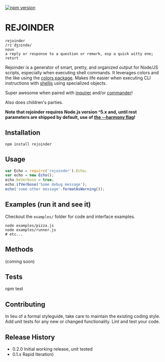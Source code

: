 [![npm version](https://badge.fury.io/js/rejoinder.svg)](https://badge.fury.io/js/rejoinder)

# REJOINDER

    rejoinder
    /rɪˈdʒɔɪndə/
    noun
    a reply or response to a question or remark, esp a quick witty one; retort

Rejoinder is a generator of smart, pretty, and organized output for Node/JS scripts, especially when executing shell commands.
It leverages colors and the like using the [colors package](https://www.npmjs.com/package/colors). Makes life easier when executing CLI instructions
with [shelljs](https://www.npmjs.com/package/shelljs) using specialized objects.

Super awesome when paired with [inquirer](https://www.npmjs.com/package/inquirer) and/or [commander](https://www.npmjs.com/package/commander)!

Also does children's parties.

**Note that rejoinder requires Node.js version ^5.x and, until rest parameters are shipped by default, use of [the --harmony flag](https://nodejs.org/en/docs/es6/#which-features-are-behind-the-es_staging-flag)!**

## Installation

```shell
npm install rejoinder
```

## Usage

```javascript
var Echo = require('rejoinder').Echo;
var echo = new Echo();
echo.beVerbose = true;
echo.ifVerbose('Some debug message');
echo('some other message'.formatAsWarning());
```

## Examples (run it and see it)

Checkout the `examples/` folder for code and interface examples.

```shell
node examples/pizza.js
node examples/runner.js
# etc...
```

## Methods
(coming soon)

## Tests

  npm test

## Contributing

In lieu of a formal styleguide, take care to maintain the existing coding style.
Add unit tests for any new or changed functionality. Lint and test your code.

## Release History

* 0.2.0 Initial working release, unit tested
* 0.1.x Rapid Iteration)
